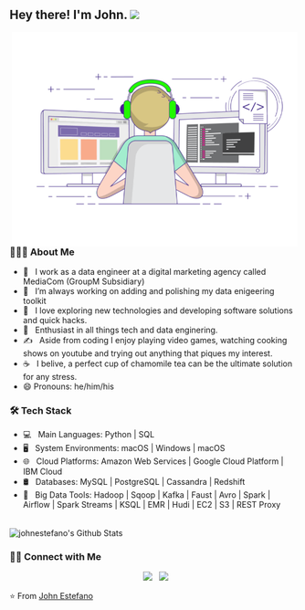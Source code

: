 <h2> Hey there! I'm John. <img src="https://github.com/souvikguria98/souvikguria98/blob/master/Hi.gif" width="25"></h2>
<img align="right" alt="GIF" src="https://raw.githubusercontent.com/devSouvik/devSouvik/master/gif3.gif" width="500"/>

<h3> 👨🏻‍💻 About Me </h3>

- 💼 &nbsp; I work as a data engineer at a digital marketing agency called MediaCom (GroupM Subsidiary)
- 🔭 &nbsp; I’m always working on adding and polishing my data enigeering toolkit
- 🤔 &nbsp; I love exploring new technologies and developing software solutions and quick hacks.
- 🌱 &nbsp; Enthusiast in all things tech and data enginering.
- ✍️ &nbsp; Aside from coding I enjoy playing video games, watching cooking shows on youtube and trying out anything that piques my interest.
- ☕ &nbsp; I belive, a perfect cup of chamomile tea can be the ultimate solution for any stress. 
- 😄 Pronouns: he/him/his

<h3>🛠 Tech Stack</h3>

- 💻 &nbsp; Main Languages: Python | SQL 
- 🖥 &nbsp; System Environments: macOS | Windows | macOS 
- 🌐 &nbsp; Cloud Platforms: Amazon Web Services | Google Cloud Platform | IBM Cloud
- 🛢 &nbsp; Databases: MySQL | PostgreSQL | Cassandra | Redshift
- 🔧 &nbsp; Big Data Tools: Hadoop | Sqoop | Kafka | Faust | Avro | Spark | Airflow | Spark Streams | KSQL | EMR | Hudi | EC2 | S3 | REST Proxy

<br>

<img align="center" src="https://github-readme-stats.vercel.app/api?username=johnestefano&include_all_commits=true&count_private=true&show_icons=true&line_height=20&title_color=7A7ADB&icon_color=2234AE&text_color=D3D3D3&bg_color=0,000000,130F40" alt="johnestefano's Github Stats">

</br>

<h3> 🤝🏻 Connect with Me </h3>

<p align="center">
&nbsp; <a href="https://www.linkedin.com/in/johnestefanoortiz/" target="_blank" rel="noopener noreferrer"><img src="https://img.icons8.com/plasticine/100/000000/linkedin.png" width="50" /></a>
&nbsp; <a href="mailto:johnestefano14@gmail.com" target="_blank" rel="noopener noreferrer"><img src="https://img.icons8.com/plasticine/100/000000/gmail.png"  width="50" /></a>
</p>

⭐️ From [John Estefano](https://github.com/JohnEstefano)
